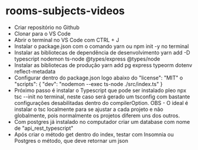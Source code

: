 # rooms-subjects-videos

- Criar repositório no Github
- Clonar para o VS Code
- Abrir o terminal no VS Code com CTRL + J
- Instalar o package.json com o comando yarn ou npm init -y no terminal
- Instalar as bibliotecas de dependência de desenvolvimento yarn add -D typescript nodemon ts-node @types/express @types/node
- Instalar as bibliotecas de produção yarn add pg express typeorm dotenv reflect-metadata
- Configurar dentro do package.json logo abaixo do "license": "MIT" o "scripts": { "dev": "nodemon --exec ts-node ./src/index.ts" }
- Próximo passo é instalar o Typescript que pode ser instalado pleo npx tsc --init no terminal, neste caso será gerado um tsconfig com bastante configurações desabilitadas dentro do compilerOption. OBS - O ideal é instalar o tsc localmente para se ajustar a cada projeto e não globalmente, pois normalmente os projetos diferem uns dos outros.
- Com postgres já instalado no computador criar um database com nome de "api_rest_typescript"
- Após criar o método get dentro do index, testar com Insomnia ou Postgres o método, que deve retornar um json

